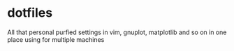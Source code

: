 # dotfiles
All that personal purfied settings in vim, gnuplot, matplotlib and so on in one place using for multiple machines
